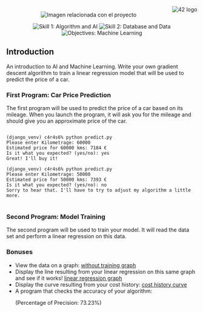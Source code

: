 <!-- Enlace al sitio 42 -->
<a href="https://www.42.fr/">
    <div>
        <img src="https://www.universfreebox.com/UserFiles/image/site_logo.gif" alt="42 logo" title="42" align="right" />
    </div>
</a>

<!-- Imagen centrada -->
<p align="center">
    <img src="https://user-images.githubusercontent.com/34480775/75110997-3a531400-5635-11ea-9e27-70a4de894c9e.JPG" alt="Imagen relacionada con el proyecto" />
</p>

<!-- Badges centrados -->
<p align="center">
    <img src="https://img.shields.io/badge/Skill%201-Algorithm&AI-9cf" alt="Skill 1: Algorithm and AI">
    <img src="https://img.shields.io/badge/Skill%202-DB%20%26%20Data-blue" alt="Skill 2: Database and Data">
    <img src="https://img.shields.io/badge/Objectives-Machine%20Learning-brightgreen" alt="Objectives: Machine Learning">
</p>

<!-- Introducción -->
<h2>Introduction</h2>
<p>
    An introduction to AI and Machine Learning. Write your own gradient descent algorithm to train a linear regression model that will be used to predict the price of a car.
</p>

<!-- Descripción del primer programa -->
<h3>First Program: Car Price Prediction</h3>
<p>
    The first program will be used to predict the price of a car based on its mileage. When you launch the program, it will ask you for the mileage and should give you an approximate price of the car.
</p>

<!-- Ejemplos de predicción -->
<pre>
<code>
(django_venv) c4r4s6% python predict.py
Please enter Kilometrage: 60000
Estimated price for 60000 kms: 7184 €
Is it what you expected? (yes/no): yes
Great! I'll buy it!

(django_venv) c4r4s6% python predict.py
Please enter Kilometrage: 50000
Estimated price for 50000 kms: 7393 €
Is it what you expected? (yes/no): no
Sorry to hear that. I'll have to try to adjust my algorithm a little more.
</code>
</pre>

<!-- Descripción del segundo programa -->
<h3>Second Program: Model Training</h3>
<p>
    The second program will be used to train your model. It will read the data set and perform a linear regression on this data.
</p>

<!-- Sección de Bonos -->
<h3>Bonuses</h3>
<ul>
    <li>View the data on a graph: <a href="https://github.com/beatriangu/ft_linear_regression/blob/main/without%20training.png">without training graph</a></li>
    <li>Display the line resulting from your linear regression on this same graph and see if it works! <a href="https://github.com/beatriangu/ft_linear_regression/blob/main/predict.png">linear regression graph</a></li>
    <li>Display the curve resulting from your cost history: <a href="https://github.com/beatriangu/ft_linear_regression/blob/main/severaltrain.png">cost history curve</a></li>
    <li>A program that checks the accuracy of your algorithm:
        <p>(Percentage of Precision: 73.23%)</p>
    </li>
</ul>

